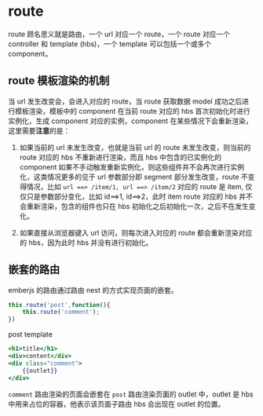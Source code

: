 # route

route 顾名思义就是路由，一个 url 对应一个 route，一个 route 对应一个 controller 和 template (hbs)，一个 template 可以包括一个或多个 component。


## route 模板渲染的机制

当 url 发生改变会，会进入对应的 route，当 route 获取数据 model 成功之后进行模板渲染，模板中的 component 在当前 route 对应的 hbs 首次初始化时进行实例化，生成 component 对应的实例，component 在某些情况下会重新渲染，这里需要**注意**的是：

1. 如果当前的 url 未发生改变，也就是当前 url 的 route 未发生改变，则当前的 route 对应的 hbs 不重新进行渲染，而且 hbs 中包含的已实例化的 component 如果不手动触发重新实例化，则这些组件并不会再次进行实例化，这类情况更多的见于 url 参数部分即 segment 部分发生改变，route 不变得情况，比如 `url ==> /item/1, url ==> /item/2` 对应的 route 是 item, 仅仅只是参数部分变化，比如 id==>1, id==>2，此时 item route 对应的 hbs 并不会重新渲染，包含的组件也只在 hbs 初始化之后初始化一次，之后不在发生变化。

2. 如果直接从浏览器键入 url 访问，则每次进入对应的 route 都会重新渲染对应的 hbs，因为此时 hbs 并没有进行初始化。

## 嵌套的路由

emberjs 的路由通过路由 nest 的方式实现页面的嵌套。

```javascript
this.route('post',function(){
    this.route('comment');
})
```

post template

```hbs
<h1>title</h1>
<div>content</div>
<div class="comment">
    {{outlet}}
</div>
```

`comment` 路由渲染的页面会嵌套在 `post` 路由渲染页面的 outlet 中，outlet 是 hbs 中用来占位的容器，他表示该页面子路由 hbs 会出现在 outlet 的位置。


